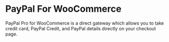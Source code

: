 # PayPal For WooCommerce
PayPal Pro for WooCommerce is a direct gateway which allows you to take credit card, PayPal Credit, and PayPal details directly on your checkout page.
